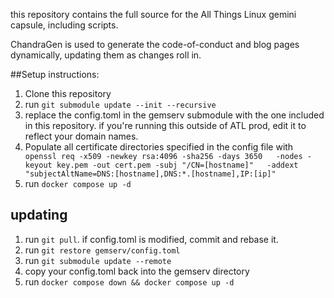 this repository contains the full source for the All Things Linux gemini capsule, including scripts.

ChandraGen is used to generate the code-of-conduct and blog pages dynamically, updating them as changes roll in.

##Setup instructions:
1. Clone this repository
1. run `git submodule update --init --recursive`
1. replace the config.toml in the gemserv submodule with the one included in this repository. if you're running this outside of ATL prod, edit it to reflect your domain names.
1. Populate all certificate directories specified in the config file with ` openssl req -x509 -newkey rsa:4096 -sha256 -days 3650   -nodes -keyout key.pem -out cert.pem -subj "/CN=[hostname]"   -addext "subjectAltName=DNS:[hostname],DNS:*.[hostname],IP:[ip]"`
1. run `docker compose up -d`

## updating
1. run `git pull`. if config.toml is modified, commit and rebase it.
1. run `git restore gemserv/config.toml`
1. run `git submodule update --remote`
1. copy your config.toml back into the gemserv directory
1. run `docker compose down && docker compose up -d`
